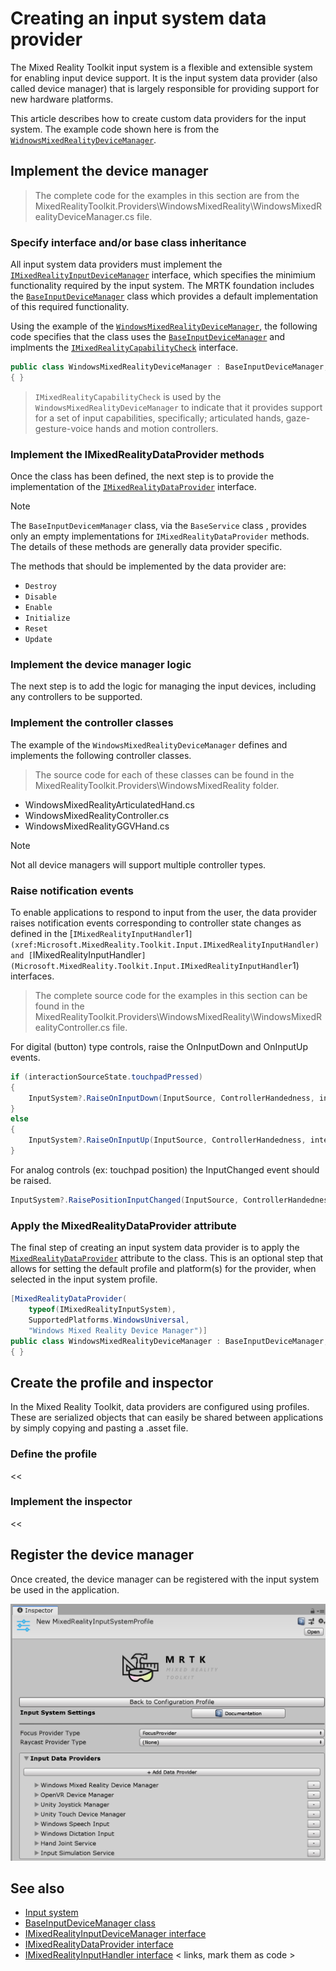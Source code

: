 # Creating an input system data provider

The Mixed Reality Toolkit input  system is a flexible and extensible system for enabling input device support.
It is the input system data provider (also called device manager) that is largely responsible for providing
support for new hardware platforms.

This article describes how to create custom data providers for the input system. The example code shown here is
from the [`WidnowsMixedRealityDeviceManager`](xref:Microsoft.MixedReality.Toolkit.WindowsMixedReality.Input.WindowsMixedRealityDeviceManager).


## Implement the device manager

> The complete code for the examples in this section are from the MixedRealityToolkit.Providers\WindowsMixedReality\WindowsMixedRealityDeviceManager.cs file.

### Specify interface and/or base class inheritance

All input system data providers must implement the [`IMixedRealityInputDeviceManager`](xref:Microsoft.MixedReality.Toolkit.Input.IMixedRealityInputDeviceManager)
interface, which specifies the minimium functionality required by the input system. The MRTK foundation includes the [`BaseInputDeviceManager`](xref:Microsoft.MixedReality.Toolkit.Input.BaseInputDeviceManager)
class which provides a default implementation of this required functionality.

Using the example of the [`WindowsMixedRealityDeviceManager`](xref:Microsoft.MixedReality.Toolkit.WindowsMixedReality.Input.WindowsMixedRealityDeviceManager), the following code specifies
that the class uses the [`BaseInputDeviceManager`](xref:Microsoft.MixedReality.Toolkit.Input.BaseInputDeviceManager) and implments the
[`IMixedRealityCapabilityCheck`](xref:Microsoft.MixedReality.Toolkit.IMixedRealityCapabilityCheck) interface.

``` c#
public class WindowsMixedRealityDeviceManager : BaseInputDeviceManager, IMixedRealityCapabilityCheck
{ }
```

> `IMixedRealityCapabilityCheck` is used by the `WindowsMixedRealityDeviceManager` to indicate that it provides support for a set of input capabilities, specifically; articulated hands,
gaze-gesture-voice hands and motion controllers.

### Implement the IMixedRealityDataProvider methods

Once the class has been defined, the next step is to provide the implementation of the [`IMixedRealityDataProvider`](xref:Microsoft.MixedReality.Toolkit.IMixedRealityDataProvider)
interface.

> [!Note]
> The `BaseInputDevicemManager` class, via the `BaseService` class , provides only an empty implementations for `IMixedRealityDataProvider` methods. The details of these methods are generally data provider specific.

The methods that should be implemented by the data provider are:

- `Destroy`
- `Disable`
- `Enable`
- `Initialize`
- `Reset`
- `Update`

### Implement the device manager logic

The next step is to add the logic for managing the input devices, including any controllers to be supported.

### Implement the controller classes

 The example of the `WindowsMixedRealityDeviceManager` defines and implements the following controller classes.

> The source code for each of these classes can be found in the MixedRealityToolkit.Providers\WindowsMixedReality folder.

- WindowsMixedRealityArticulatedHand.cs
- WindowsMixedRealityController.cs
- WindowsMixedRealityGGVHand.cs

> [!Note]
> Not all device managers will support multiple controller types.

### Raise notification events

To enable applications to respond to input from the user, the data provider raises notification events corresponding to controller state changes as defined in the [`IMixedRealityInputHandler`1`](xref:Microsoft.MixedReality.Toolkit.Input.IMixedRealityInputHandler)
and [`IMixedRealityInputHandler<T>`](Microsoft.MixedReality.Toolkit.Input.IMixedRealityInputHandler`1) interfaces.

> The complete source code for the examples in this section can be found in the MixedRealityToolkit.Providers\WindowsMixedReality\WindowsMixedRealityController.cs file.

For digital (button) type controls, raise the OnInputDown and OnInputUp events.

``` c#
if (interactionSourceState.touchpadPressed)
{
    InputSystem?.RaiseOnInputDown(InputSource, ControllerHandedness, interactionMapping.MixedRealityInputAction);
}
else
{
    InputSystem?.RaiseOnInputUp(InputSource, ControllerHandedness, interactionMapping.MixedRealityInputAction);
}

```

For analog controls (ex: touchpad position) the InputChanged event should be raised.

``` c#
InputSystem?.RaisePositionInputChanged(InputSource, ControllerHandedness, interactionMapping.MixedRealityInputAction, interactionSourceState.touchpadPosition);
```

### Apply the MixedRealityDataProvider attribute

The final step of creating an input system data provider is to apply the [`MixedRealityDataProvider`](Microsoft.MixedReality.Toolkit.MixedRealityDataProviderAttribute)
attribute to the class. This is an optional step that allows for setting the default profile and platform(s) for the provider, when selected in the input system profile.

``` c#
[MixedRealityDataProvider(
    typeof(IMixedRealityInputSystem),
    SupportedPlatforms.WindowsUniversal,
    "Windows Mixed Reality Device Manager")]
public class WindowsMixedRealityDeviceManager : BaseInputDeviceManager, IMixedRealityCapabilityCheck
{ }
```

## Create the profile and inspector

In the Mixed Reality Toolkit, data providers are configured using profiles. These are serialized objects that can easily be shared between applications by simply copying and
pasting a .asset file.

### Define the profile

<<

### Implement the inspector

<<

## Register the device manager

Once created, the device manager can be registered with the input system be used in the application.

![Registered input system data providers](../Images/Input/RegisteredServiceProviders.png)

## See also

- [Input system](Overview.md)
- [BaseInputDeviceManager class](xref:Microsoft.MixedReality.Toolkit.Input.BaseInputDeviceManager)
- [IMixedRealityInputDeviceManager interface](xref:Microsoft.MixedReality.Toolkit.Input.IMixedRealityInputDeviceManager)
- [IMixedRealityDataProvider interface](xref:Microsoft.MixedReality.Toolkit.IMixedRealityDataProvider)
- [IMixedRealityInputHandler interface](xref:Microsoft.MixedReality.Toolkit.Input.IMixedRealityInputHandler)
< links, mark them as code >


